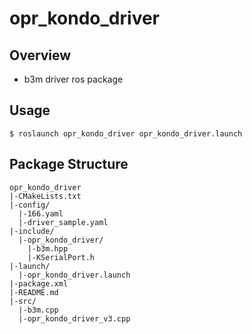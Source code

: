 # opr_kondo_driver

## Overview
* b3m driver ros package

## Usage
```
$ roslaunch opr_kondo_driver opr_kondo_driver.launch
```
## Package Structure
```
opr_kondo_driver
|-CMakeLists.txt
|-config/
  |-166.yaml
  |-driver_sample.yaml
|-include/
  |-opr_kondo_driver/
    |-b3m.hpp
    |-KSerialPort.h
|-launch/
  |-opr_kondo_driver.launch
|-package.xml
|-README.md
|-src/
  |-b3m.cpp
  |-opr_kondo_driver_v3.cpp
```


